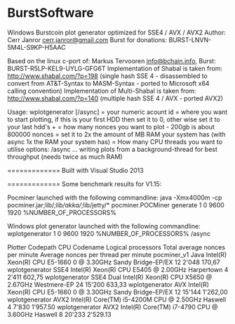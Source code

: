 BurstSoftware
=============
Windows Burstcoin plot generator optimized for SSE4 / AVX / AVX2
Author: Cerr Janror <cerr.janror@gmail.com>
Burst for donations: BURST-LNVN-5M4L-S9KP-H5AAC

Based on the linux c-port of: Markus Tervooren <info@bchain.info>, Burst: BURST-R5LP-KEL9-UYLG-GFG6T
Implementation of Shabal is taken from: http://www.shabal.com/?p=198 (single hash SSE 4 - disassembled to convert from AT&T-Syntax to MASM-Syntax - ported to Microsoft x64 calling convention)
Implementation of Multi-Shabal is taken from: http://www.shabal.com/?p=140 (multiple hash SSE 4 / AVX - ported AVX2)

Usage: wplotgenerator <account id> <start nonce> <number of nonces> <stagger size> <threads> [/async]
         <account id> = your numeric acount id
         <start nonce> = where you want to start plotting, if this is your first HDD then set it to 0, other wise set it to your last hdd's <start nonce> + <number of nonces>
         <number of nonces> = how many nonces you want to plot - 200gb is about 800000 nonces
         <stagger size> = set it to 2x the amount of MB RAM your system has (with async 1x the RAM your system has)
         <threads> = How many CPU threads you want to utilise
       options:
         /async ... writing plots from a background-thread for best throughput (needs twice as much RAM)
         
=============
Built with Visual Studio 2013

=============
Some benchmark results for V1.15:

Pocminer launched with the following commandline: 
  java -Xmx4000m -cp pocminer.jar;lib/*;lib/akka/*;lib/jetty/* pocminer.POCMiner generate 1 0 9600 1920 %NUMBER_OF_PROCESSORS%
  
Windows plot generator launched with the following commandline:
  wplotgenerator 1 0 9600 1920 %NUMBER_OF_PROCESSORS% /async

Plotter           Codepath    CPU                                          Codename              Logical processors    Total average nonces per minute    Average nonces per thread per minute
pocminer_v1       Java        Intel(R) Xeon(R) CPU E5-1660 0 @ 3.30GHz     Sandy Bridge-EP/EX    12                      2'048                               170,67
wplotgenerator    SSE4        Intel(R) Xeon(R) CPU E5405 @ 2.00GHz         Harpertown             4                      2'411                               602,75
wplotgenerator    SSE4        Dual Intel(R) Xeon(R) CPU X5650 @ 2.67GHz    Westmere-EP           24                     15'200                               633,33
wplotgenerator    AVX         Intel(R) Xeon(R) CPU E5-1660 0 @ 3.30GHz     Sandy Bridge-EP/EX    12                     15'144                             1'262,00
wplotgenerator    AVX2        Intel(R) Core(TM) i5-4200M CPU @ 2.50GHz     Haswell                4                      7'830                             1'957.50
wplotgenerator    AVX2        Intel(R) Core(TM) i7-4790 CPU @ 3.60GHz      Haswell                8                     20'233                             2'529.13

